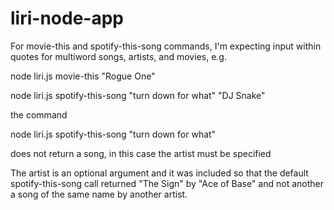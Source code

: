 # liri-node-app

For movie-this and spotify-this-song commands, I'm expecting input within quotes for multiword songs, artists, and movies, e.g. 

node liri.js movie-this "Rogue One"

node liri.js spotify-this-song "turn down for what" "DJ Snake"

the command

node liri.js spotify-this-song "turn down for what"

does not return a song, in this case the artist must be specified

The artist is an optional argument and it was included so that the default spotify-this-song call returned "The Sign" by "Ace of Base" and not another a song of the same name by another artist.
